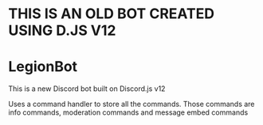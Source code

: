 # THIS IS AN OLD BOT CREATED USING D.JS V12


# LegionBot

This is a new Discord bot built on Discord.js v12

Uses a command handler to store all the commands. Those commands are info commands, moderation commands and message embed commands
